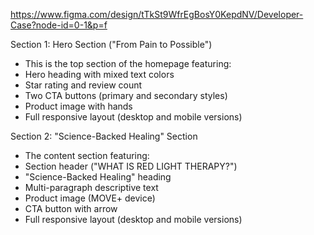 https://www.figma.com/design/tTkSt9WfrEgBosY0KepdNV/Developer-Case?node-id=0-1&p=f

Section 1: Hero Section ("From Pain to Possible")
- This is the top section of the homepage featuring:
- Hero heading with mixed text colors
- Star rating and review count
- Two CTA buttons (primary and secondary styles)
- Product image with hands
- Full responsive layout (desktop and mobile versions)

Section 2: "Science-Backed Healing" Section
- The content section featuring:
- Section header ("WHAT IS RED LIGHT THERAPY?")
- "Science-Backed Healing" heading
- Multi-paragraph descriptive text
- Product image (MOVE+ device)
- CTA button with arrow
- Full responsive layout (desktop and mobile versions)
